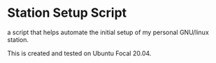 # Station Setup Script
a script that helps automate the initial setup of my personal GNU/linux station.

This is created and tested on Ubuntu Focal 20.04.
